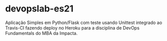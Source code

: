# devopslab-es21
Aplicação Simples em Python/Flask com teste usando Unittest integrado ao Travis-CI fazendo deploy no Heroku para a disciplina de DevOps Fundamentals do MBA da Impacta.

